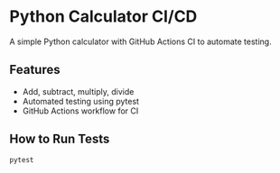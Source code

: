 # Python Calculator CI/CD

A simple Python calculator with GitHub Actions CI to automate testing.

## Features

- Add, subtract, multiply, divide
- Automated testing using pytest
- GitHub Actions workflow for CI

## How to Run Tests

```bash
pytest
